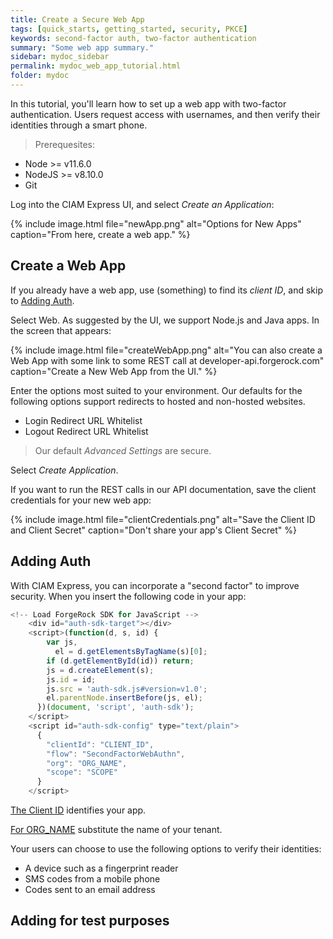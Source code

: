 ```yaml
---
title: Create a Secure Web App
tags: [quick_starts, getting_started, security, PKCE]
keywords: second-factor auth, two-factor authentication
summary: "Some web app summary."
sidebar: mydoc_sidebar
permalink: mydoc_web_app_tutorial.html
folder: mydoc
---
```


In this tutorial, you'll learn how to set up a web app with two-factor authentication. Users request access with usernames, and then verify their identities through a smart phone.


> Prerequesites: 
- Node >= v11.6.0
- NodeJS >= v8.10.0
- Git

Log into the CIAM Express UI, and select *Create an Application*:


{% include image.html file="newApp.png" alt="Options for New Apps" caption="From here, create a web app." %}


## Create a Web App

If you already have a web app, use (something) to find its *client ID*, and skip to [Adding Auth](#web.app.auth).

Select Web. As suggested by the UI, we support Node.js and Java apps. In the screen that appears:

{% include image.html file="createWebApp.png" alt="You can also create a Web App with some link to some REST call at developer-api.forgerock.com" caption="Create a New Web App from the UI." %}

Enter the options most suited to your environment. Our defaults for the following options support redirects to hosted and non-hosted websites.

- Login Redirect URL Whitelist
- Logout Redirect URL Whitelist

> Our default *Advanced Settings* are secure. 

Select *Create Application*.

If you want to run the REST calls in our API documentation, save the client credentials for your new web app:

{% include image.html file="clientCredentials.png" alt="Save the Client ID and Client Secret" caption="Don't share your app's Client Secret" %}

<a name="web.app.auth"></a>
## Adding Auth

With CIAM Express, you can incorporate a "second factor" to improve security. When you insert the following code in your app: 

```js
<!-- Load ForgeRock SDK for JavaScript -->
    <div id="auth-sdk-target"></div>
    <script>(function(d, s, id) {
        var js,
          el = d.getElementsByTagName(s)[0];
        if (d.getElementById(id)) return;
        js = d.createElement(s);
        js.id = id;
        js.src = 'auth-sdk.js#version=v1.0';
        el.parentNode.insertBefore(js, el);
      })(document, 'script', 'auth-sdk');
    </script>
    <script id="auth-sdk-config" type="text/plain">
      {
        "clientId": "CLIENT_ID",
        "flow": "SecondFactorWebAuthn",
        "org": "ORG_NAME",
        "scope": "SCOPE"
      }
    </script>
````

<a href="#" data-toggle="tooltip" data-original-title="{{site.data.glossary.client_id}}">The Client ID</a> identifies your app.

<a href="#" data-toggle="tooltip" data-original-title="{{site.data.glossary.org_name}}">For ORG_NAME</a> substitute the name of your tenant.



Your users can choose to use the following options to verify their identities:

- A device such as a fingerprint reader
- SMS codes from a mobile phone
- Codes sent to an email address

## Adding for test purposes
